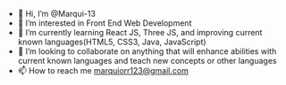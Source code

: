 - 👋 Hi, I’m @Marqui-13
- 👀 I’m interested in Front End Web Development 
- 🌱 I’m currently learning React JS, Three JS, and improving current known languages(HTML5, CSS3, Java, JavaScript)
- 💞️ I’m looking to collaborate on anything that will enhance abilities with current known languages and teach new concepts or other languages 
- 📫 How to reach me marquiorr123@gmail.com

<!---
Marqui-13/Marqui-13 is a ✨ special ✨ repository because its `README.md` (this file) appears on your GitHub profile.
You can click the Preview link to take a look at your changes.
--->

